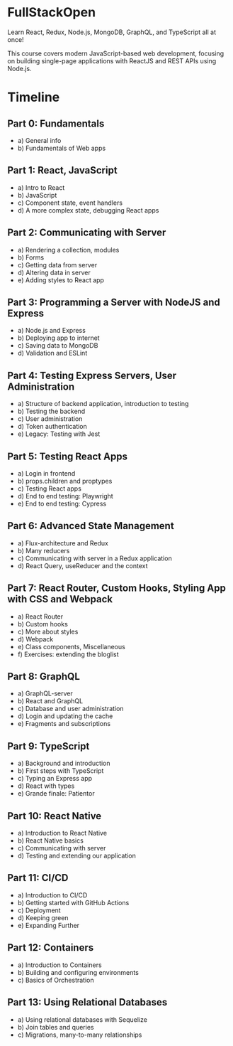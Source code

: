 # FullStackOpen

Learn React, Redux, Node.js, MongoDB, GraphQL, and TypeScript all at once! 

This course covers modern JavaScript-based web development, focusing on building single-page applications with ReactJS and REST APIs using Node.js.

# Timeline

## Part 0: Fundamentals
- a) General info
- b) Fundamentals of Web apps

## Part 1: React, JavaScript
- a) Intro to React
- b) JavaScript
- c) Component state, event handlers
- d) A more complex state, debugging React apps

## Part 2: Communicating with Server
- a) Rendering a collection, modules
- b) Forms
- c) Getting data from server
- d) Altering data in server
- e) Adding styles to React app

## Part 3: Programming a Server with NodeJS and Express
- a) Node.js and Express
- b) Deploying app to internet
- c) Saving data to MongoDB
- d) Validation and ESLint

## Part 4: Testing Express Servers, User Administration
- a) Structure of backend application, introduction to testing
- b) Testing the backend
- c) User administration
- d) Token authentication
- e) Legacy: Testing with Jest

## Part 5: Testing React Apps
- a) Login in frontend
- b) props.children and proptypes
- c) Testing React apps
- d) End to end testing: Playwright
- e) End to end testing: Cypress

## Part 6: Advanced State Management
- a) Flux-architecture and Redux
- b) Many reducers
- c) Communicating with server in a Redux application
- d) React Query, useReducer and the context

## Part 7: React Router, Custom Hooks, Styling App with CSS and Webpack
- a) React Router
- b) Custom hooks
- c) More about styles
- d) Webpack
- e) Class components, Miscellaneous
- f) Exercises: extending the bloglist

## Part 8: GraphQL
- a) GraphQL-server
- b) React and GraphQL
- c) Database and user administration
- d) Login and updating the cache
- e) Fragments and subscriptions

## Part 9: TypeScript
- a) Background and introduction
- b) First steps with TypeScript
- c) Typing an Express app
- d) React with types
- e) Grande finale: Patientor

## Part 10: React Native
- a) Introduction to React Native
- b) React Native basics
- c) Communicating with server
- d) Testing and extending our application

## Part 11: CI/CD
- a) Introduction to CI/CD
- b) Getting started with GitHub Actions
- c) Deployment
- d) Keeping green
- e) Expanding Further

## Part 12: Containers
- a) Introduction to Containers
- b) Building and configuring environments
- c) Basics of Orchestration

## Part 13: Using Relational Databases
- a) Using relational databases with Sequelize
- b) Join tables and queries
- c) Migrations, many-to-many relationships


